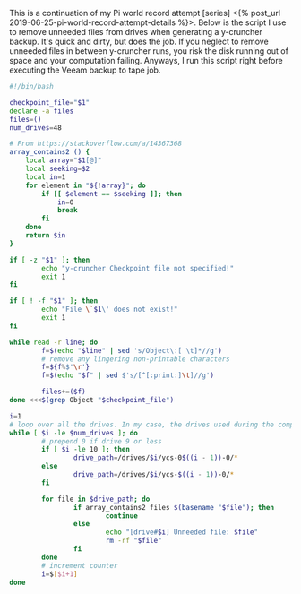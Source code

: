 This is a continuation of my Pi world record attempt [series] <{% post_url 2019-06-25-pi-world-record-attempt-details %}>. Below is the script I use to remove unneeded files from drives when generating a y-cruncher backup. It's quick and dirty, but does the job. If you neglect to remove unneeded files in between y-cruncher runs, you risk the disk running out of space and your computation failing. Anyways, I run this script right before executing the Veeam backup to tape job.

```bash
#!/bin/bash

checkpoint_file="$1"
declare -a files
files=()
num_drives=48

# From https://stackoverflow.com/a/14367368
array_contains2 () {
    local array="$1[@]"
    local seeking=$2
    local in=1
    for element in "${!array}"; do
        if [[ $element == $seeking ]]; then
            in=0
            break
        fi
    done
    return $in
}

if [ -z "$1" ]; then
        echo "y-cruncher Checkpoint file not specified!"
        exit 1
fi

if [ ! -f "$1" ]; then
        echo "File \`$1\' does not exist!"
        exit 1
fi

while read -r line; do
        f=$(echo "$line" | sed 's/Object\:[ \t]*//g')
        # remove any lingering non-printable characters
        f=${f%$'\r'}
        f=$(echo "$f" | sed $'s/[^[:print:]\t]//g')

        files+=($f)
done <<<$(grep Object "$checkpoint_file")

i=1
# loop over all the drives. In my case, the drives used during the computation started at /drives/1 and ended at /drives/48, but y-cruncher starts at zero, so we need to subtract the drive minus 1. An example: /drives/1/ycs-00-0 and /drives/9/ycs-08-0/.
while [ $i -le $num_drives ]; do
        # prepend 0 if drive 9 or less
        if [ $i -le 10 ]; then
                drive_path=/drives/$i/ycs-0$((i - 1))-0/*
        else
                drive_path=/drives/$i/ycs-$((i - 1))-0/*
        fi

        for file in $drive_path; do
                if array_contains2 files $(basename "$file"); then
                        continue
                else
                        echo "[drive#$i] Unneeded file: $file"
                        rm -rf "$file"
                fi
        done
        # increment counter
        i=$[$i+1]
done
```
